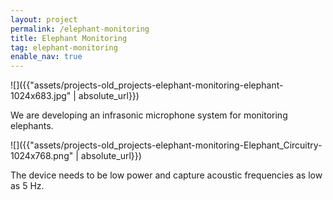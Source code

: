 ```yaml
---
layout: project
permalink: /elephant-monitoring
title: Elephant Monitoring
tag: elephant-monitoring
enable_nav: true
---
```

![]({{"assets/projects-old_projects-elephant-monitoring-elephant-1024x683.jpg" | absolute_url}})

We are developing an infrasonic microphone system for monitoring elephants. 

![]({{"assets/projects-old_projects-elephant-monitoring-Elephant_Circuitry-1024x768.png" | absolute_url}})

The device needs to be low power and capture acoustic frequencies as low as 5 Hz. 
   